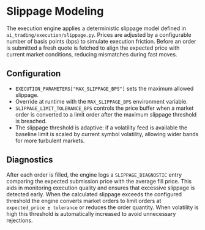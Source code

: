 # Slippage Modeling

The execution engine applies a deterministic slippage model defined in
`ai_trading/execution/slippage.py`. Prices are adjusted by a configurable number
of basis points (bps) to simulate execution friction. Before an order is
submitted a fresh quote is fetched to align the expected price with current
market conditions, reducing mismatches during fast moves.

## Configuration

- `EXECUTION_PARAMETERS["MAX_SLIPPAGE_BPS"]` sets the maximum allowed slippage.
- Override at runtime with the `MAX_SLIPPAGE_BPS` environment variable.
- `SLIPPAGE_LIMIT_TOLERANCE_BPS` controls the price buffer when a market order
  is converted to a limit order after the maximum slippage threshold is
  breached.
- The slippage threshold is adaptive: if a volatility feed is available the
  baseline limit is scaled by current symbol volatility, allowing wider bands
  for more turbulent markets.

## Diagnostics

After each order is filled, the engine logs a `SLIPPAGE_DIAGNOSTIC` entry comparing the expected
submission price with the average fill price. This aids in monitoring execution quality and ensures
that excessive slippage is detected early. When the calculated slippage exceeds the configured
threshold the engine converts market orders to limit orders at
`expected_price ± tolerance` or reduces the order quantity. When volatility is
high this threshold is automatically increased to avoid unnecessary rejections.
